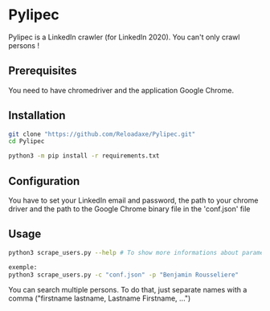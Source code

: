 # Pylipec

Pylipec is a LinkedIn crawler (for LinkedIn 2020). You can't only crawl persons !

## Prerequisites

You need to have chromedriver and the application Google Chrome.

## Installation

```bash
git clone "https://github.com/Reloadaxe/Pylipec.git"
cd Pylipec

python3 -m pip install -r requirements.txt
```

## Configuration

You have to set your LinkedIn email and password, the path to your chrome driver and the path to the Google Chrome binary file in the 'conf.json' file

## Usage

```bash
python3 scrape_users.py --help # To show more informations about parameters

exemple:
python3 scrape_users.py -c "conf.json" -p "Benjamin Rousseliere"
```

You can search multiple persons. To do that, just separate names with a comma ("firstname lastname, Lastname Firstname, ...")
